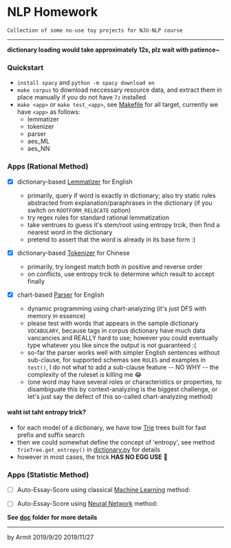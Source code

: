 # NLP Homework

    Collection of some no-use toy projects for NJU-NLP course

----

**dictionary loading would take approximately 12s, plz wait with patience~**

### Quickstart

  - `install spacy` and `python -m spacy download en`
  - `make corpus` to download neccessary resource data, and extract them in place manually if you do not have `7z` installed
  - `make <app>` or `make test_<app>`, see [Makefile](/Makefile) for all target, currently we have `<app>` as follows:
    + lemmatizer
    + tokenizer
    + parser
    + aes_ML
    + aes_NN

### Apps (Rational Method)

  - [x] dictionary-based [Lemmatizer](/app/lemmatizer.py) for English
    - primarily, query if word is exactly in dictionary; also try static rules abstracted from explanation/paraphrases in the dictionary (if you switch on `ROOTFORM_RELOCATE` option)
    - try regex rules for standard rational lemmatization
    - take ventrues to guess it's stem/root using entropy trcik, then find a nearest word in the dictionary
    - pretend to assert that the word is already in its base form :)
  
  - [x] dictionary-based [Tokenizer](/app/tokenizer.py) for Chinese
    - primarily, try longest match both in positive and reverse order
    - on conflicts, use entropy trcik to determine which result to accept finally
  
  - [x] chart-based [Parser](/app/parser.py) for English
    - dynamic programming using chart-analyzing (it's just DFS with memory in essence)
    - please test with words that appears in the sample dictionary `VOCABULARY`, because tags in corpus dictionary have much data vancancies and REALLY hard to use; however you could eventually type whatever you like since the output is not guaranteed :(
    - so-far the parser works well with simpler English sentences without sub-clause, for supported schemas see `RULES` and examples in `test()`, I do not what to add a sub-clause feature -- NO WHY -- the complexity of the ruleset is killing me :joy:
    - (one word may have several roles or characteristics or properties, to disambiguate this by context-analyzing is the biggest challenge, or let's just say the defect of this so-called chart-analyzing method)

#### waht ist taht entropy trick?

  - for each model of a dictionary, we have tow [Trie](https://baike.baidu.com/item/%E5%AD%97%E5%85%B8%E6%A0%91) trees built for fast prefix and suffix search
  - then we could somewhat define the concept of 'entropy', see method `TrieTree.get_entropy()` in [dictionary.py](/app/dictionary.py) for details
  - however in most cases, the trick **HAS NO EGG USE** :rofl:

### Apps (Statistic Method)

  - [ ] Auto-Essay-Score using classical [Machine Learning](/app/auto_essay_score/aes_ML.py) method:

  - [ ] Auto-Essay-Score using [Neural Network](/app/auto_essay_score/aes_NN.py) method:

**See [doc](/doc) folder for more details**

----

by Armit
2019/9/20
2019/11/27
